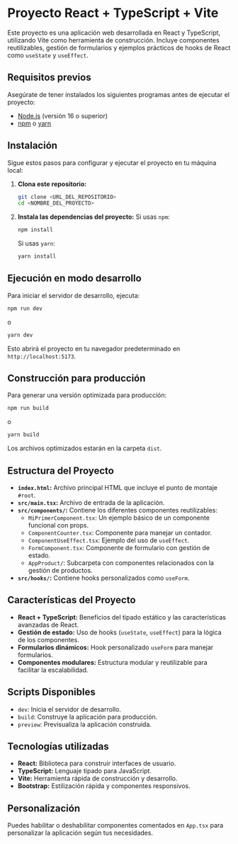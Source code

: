 # Proyecto React + TypeScript + Vite

Este proyecto es una aplicación web desarrollada en React y TypeScript, utilizando Vite como herramienta de construcción. Incluye componentes reutilizables, gestión de formularios y ejemplos prácticos de hooks de React como `useState` y `useEffect`.

## Requisitos previos

Asegúrate de tener instalados los siguientes programas antes de ejecutar el proyecto:

- [Node.js](https://nodejs.org/) (versión 16 o superior)
- [npm](https://www.npmjs.com/) o [yarn](https://yarnpkg.com/)

## Instalación

Sigue estos pasos para configurar y ejecutar el proyecto en tu máquina local:

1. **Clona este repositorio:**
   ```bash
   git clone <URL_DEL_REPOSITORIO>
   cd <NOMBRE_DEL_PROYECTO>
   ```

2. **Instala las dependencias del proyecto:**
   Si usas `npm`:
   ```bash
   npm install
   ```
   Si usas `yarn`:
   ```bash
   yarn install
   ```

## Ejecución en modo desarrollo

Para iniciar el servidor de desarrollo, ejecuta:

```bash
npm run dev
```
o

```bash
yarn dev
```

Esto abrirá el proyecto en tu navegador predeterminado en `http://localhost:5173`.

## Construcción para producción

Para generar una versión optimizada para producción:

```bash
npm run build
```
o

```bash
yarn build
```

Los archivos optimizados estarán en la carpeta `dist`.

## Estructura del Proyecto

- **`index.html`:** Archivo principal HTML que incluye el punto de montaje `#root`.
- **`src/main.tsx`:** Archivo de entrada de la aplicación.
- **`src/components/`:** Contiene los diferentes componentes reutilizables:
  - `MiPrimerComponent.tsx`: Un ejemplo básico de un componente funcional con props.
  - `ComponentCounter.tsx`: Componente para manejar un contador.
  - `ComponentUseEffect.tsx`: Ejemplo del uso de `useEffect`.
  - `FormComponent.tsx`: Componente de formulario con gestión de estado.
  - `AppProduct/`: Subcarpeta con componentes relacionados con la gestión de productos.
- **`src/hooks/`:** Contiene hooks personalizados como `useForm`.

## Características del Proyecto

- **React + TypeScript:** Beneficios del tipado estático y las características avanzadas de React.
- **Gestión de estado:** Uso de hooks (`useState`, `useEffect`) para la lógica de los componentes.
- **Formularios dinámicos:** Hook personalizado `useForm` para manejar formularios.
- **Componentes modulares:** Estructura modular y reutilizable para facilitar la escalabilidad.

## Scripts Disponibles

- `dev`: Inicia el servidor de desarrollo.
- `build`: Construye la aplicación para producción.
- `preview`: Previsualiza la aplicación construida.

## Tecnologías utilizadas

- **React:** Biblioteca para construir interfaces de usuario.
- **TypeScript:** Lenguaje tipado para JavaScript.
- **Vite:** Herramienta rápida de construcción y desarrollo.
- **Bootstrap:** Estilización rápida y componentes responsivos.

## Personalización

Puedes habilitar o deshabilitar componentes comentados en `App.tsx` para personalizar la aplicación según tus necesidades.
